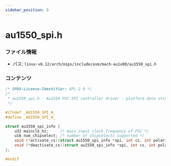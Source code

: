 ```yaml
---
sidebar_position: 9
---
```

# au1550_spi.h

### ファイル情報

- パス: `linux-v6.12/arch/mips/include/asm/mach-au1x00/au1550_spi.h`

### コンテンツ

```h
/* SPDX-License-Identifier: GPL-2.0 */
/*
 * au1550_spi.h - Au1550 PSC SPI controller driver - platform data structure
 */

#ifndef _AU1550_SPI_H_
#define _AU1550_SPI_H_

struct au1550_spi_info {
	u32 mainclk_hz;		/* main input clock frequency of PSC */
	u16 num_chipselect;	/* number of chipselects supported */
	void (*activate_cs)(struct au1550_spi_info *spi, int cs, int polarity);
	void (*deactivate_cs)(struct au1550_spi_info *spi, int cs, int polarity);
};

#endif

```

